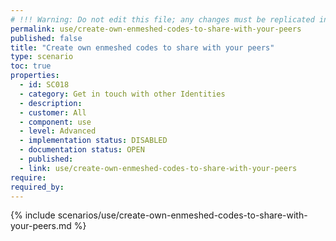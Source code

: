 ```yaml
---
# !!! Warning: Do not edit this file; any changes must be replicated in Excel !!! 
permalink: use/create-own-enmeshed-codes-to-share-with-your-peers
published: false
title: "Create own enmeshed codes to share with your peers"
type: scenario
toc: true
properties:
  - id: SC018
  - category: Get in touch with other Identities
  - description:
  - customer: All
  - component: use
  - level: Advanced
  - implementation status: DISABLED
  - documentation status: OPEN
  - published:
  - link: use/create-own-enmeshed-codes-to-share-with-your-peers
require:
required_by:
---
```


{% include scenarios/use/create-own-enmeshed-codes-to-share-with-your-peers.md %}
